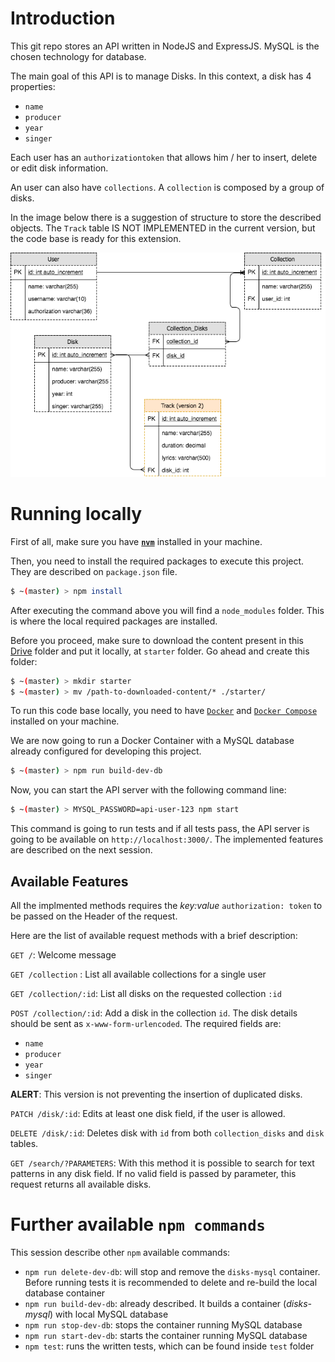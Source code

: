 # Introduction

This git repo stores an API written in NodeJS and ExpressJS. MySQL is the
chosen technology for database.

The main goal of this API is to manage Disks. In this context, a disk has 4
properties:

* `name`
* `producer`
* `year`
* `singer`

Each user has an `authorizationtoken` that allows him / her to insert, delete or edit disk information.

An user can also have `collections`. A `collection` is composed by a group of
disks.

In the image below there is a suggestion of structure to store the described objects.
The `Track` table IS NOT IMPLEMENTED in the current version, but the code base
is ready for this extension.

![UML](./images/UML.png)

# Running locally

First of all, make sure you have [**`nvm`**](https://github.com/creationix/nvm/blob/master/README.md) installed in your machine.

Then, you need to install the required packages to execute this project. They are described on `package.json` file.

```bash
$ ~(master) > npm install
```

After executing the command above you will find a `node_modules` folder. This is where the local required packages are installed.

Before you proceed, make sure to download the content present in this [Drive](https://drive.google.com/drive/folders/1x9zCRheB9nLfFHejK-RhAtcyI6mrA2PP) folder and put it locally, at `starter` folder.
Go ahead and create this folder:

```bash
$ ~(master) > mkdir starter
$ ~(master) > mv /path-to-downloaded-content/* ./starter/
```

To run this code base locally, you need to have [`Docker`](https://docs.docker.com/install/) and [`Docker Compose`](https://docs.docker.com/compose/install/) installed on your
machine.

We are now going to run a Docker Container with a MySQL database already configured for developing this project.

```bash
$ ~(master) > npm run build-dev-db
```

Now, you can start the API server with the following command line:

```bash
$ ~(master) > MYSQL_PASSWORD=api-user-123 npm start
```

This command is going to run tests and if all tests pass, the API server is going to be available on `http://localhost:3000/`. The implemented features are described on the next session.

## Available Features

All the implmented methods requires the *key:value* `authorization: token` to be passed on the Header of the request.

Here are the list of available request methods with a brief description:

`GET /`: Welcome message

`GET /collection` : List all available collections for a single user

`GET /collection/:id`: List all disks on the requested collection `:id`

`POST /collection/:id`: Add a disk in the collection `id`. The disk details should be sent as `x-www-form-urlencoded`. The required fields are:

* `name`
* `producer`
* `year`
* `singer`

**ALERT**: This version is not preventing the insertion of duplicated disks.

`PATCH /disk/:id`: Edits at least one disk field, if the user is allowed.

`DELETE /disk/:id`: Deletes disk with `id` from both `collection_disks` and `disk` tables.

`GET /search/?PARAMETERS`: With this method it is possible to search for text patterns in any disk field. If no valid field is passed by parameter, this request returns all available disks.

# Further available `npm commands`

This session describe other `npm` available commands:

* `npm run delete-dev-db`: will stop and remove the `disks-mysql` container. Before running tests it is recommended to delete and re-build the local database container
* `npm run build-dev-db`: already described. It builds a container (*disks-mysql*) with local MySQL database
* `npm run stop-dev-db`: stops the container running MySQL database
* `npm run start-dev-db`: starts the container running MySQL database
* `npm test`: runs the written tests, which can be found inside `test` folder